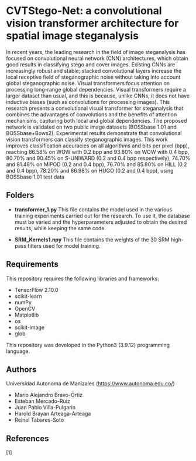 # CVTStego-Net: a convolutional vision transformer architecture for spatial image steganalysis


In recent years, the leading research in the field of image steganalysis has focused on
convolutional neural network (CNN) architectures, which obtain good results in classifying stego and
cover images. Existing CNNs are increasingly robust and stable; stacked convolutional layers increase
the local receptive field of steganographic noise without taking into account global steganographic noise.
Visual transformers focus attention on processing long-range global dependencies. Visual transformers
require a larger dataset than usual, and this is because, unlike CNNs, it does not have inductive biases
(such as convolutions for processing images). This research presents a convolutional visual transformer
for steganalysis that combines the advantages of convolutions and the benefits of attention mechanisms,
capturing both local and global dependencies. The proposed network is validated on two public image
datasets (BOSSbase 1.01 and BOSSbase+Bows2). Experimental results demonstrate that convolutional
vision transformers can classify steganographic images. This work improves classification accuracies on
all algorithms and bits per pixel (bpp), reaching 86.58% on WOW with 0.2 bpp and 93.80% on WOW
with 0.4 bpp, 80.70% and 90.45% on S-UNIWARD (0.2 and 0.4 bpp respectively), 74.70% and 81.48% on
MiPOD (0.2 and 0.4 bpp), 76.70% and 85.80% on HILL (0.2 and 0.4 bpp), 78.20% and 86.98% on HUGO
(0.2 and 0.4 bpp), using BOSSbase 1.01 test data


## Folders
- **transformer_1.py** This file contains the model used in the various training experiments carried out for the research. To use it, the database must be varied and the hyperparameters adjusted to obtain the desired results, while keeping the same code.

- **SRM_Kernels1.npy** This file contains the weights of the 30 SRM high-pass filters used for model training.

## Requirements
This repository requires the following libraries and frameworks:

- TensorFlow 2.10.0
- scikit-learn
- numPy 
- OpenCV 
- Matplotlib
- os
- scikit-image
- glob


This repository was developed in the Python3 (3.9.12) programming language.


## Authors
Universidad Autonoma de Manizales (https://www.autonoma.edu.co/)

- Mario Alejandro Bravo-Ortiz 
- Esteban Mercado-Ruiz 
- Juan Pablo Villa-Pulgarin 
- Harold Brayan Arteaga-Arteaga
- Reinel Tabares-Soto 



## References

[1] 
